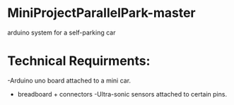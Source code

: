 # MiniProjectParallelPark-master
 arduino system for a self-parking car 

# Technical Requirments:
-Arduino uno board attached to a mini car.
- breadboard + connectors
-Ultra-sonic sensors attached to certain pins.


